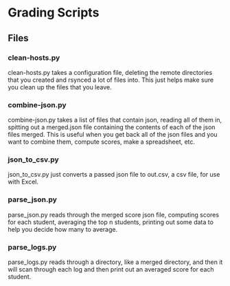# Grading Scripts

## Files

### clean-hosts.py
clean-hosts.py takes a configuration file, deleting the remote directories that you created and rsynced a lot of files into. This just helps make sure you clean up the files that you leave.

### combine-json.py
combine-json.py takes a list of files that contain json, reading all of them in, spitting out a merged.json file containing the contents of each of the json files merged. This is useful when you get back all of the json files and you want to combine them, compute scores, make a spreadsheet, etc.

### json_to_csv.py
json_to_csv.py just converts a passed json file to out.csv, a csv file, for use with Excel.

### parse_json.py
parse_json.py reads through the merged score json file, computing scores for each student, averaging the top n students, printing out some data to help you decide how many to average.

### parse_logs.py
parse_logs.py reads through a directory, like a merged directory, and then it will scan through each log and then print out an averaged score for each student.
